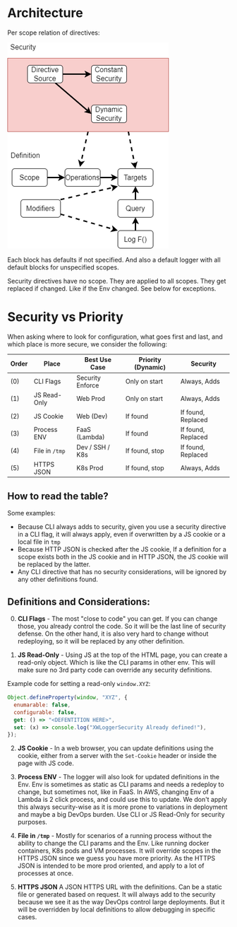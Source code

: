 # Architecture

Per scope relation of directives:

![img](./images/arch/blocks.drawio.png)

Each block has defaults if not specified. And also a default logger with all default blocks for unspecified scopes.

Security directives have no scope. They are applied to all scopes. They get replaced if changed. Like if the Env changed. See below for exceptions.

# Security vs Priority

When asking where to look for configuration, what goes first and last, and which place is more secure, we consider the following:

| Order | Place          | Best Use Case    | Priority (Dynamic) | Security           |
| ----- | -------------- | ---------------- | ------------------ | ------------------ |
| (0)   | CLI Flags      | Security Enforce | Only on start      | Always, Adds       |
| (1)   | JS Read-Only   | Web Prod         | Only on start      | Always, Adds       |
| (2)   | JS Cookie      | Web (Dev)        | If found           | If found, Replaced |
| (3)   | Process ENV    | FaaS (Lambda)    | If found           | If found, Replaced |
| (4)   | File in `/tmp` | Dev / SSH / K8s  | If found, stop     | If found, Replaced |
| (5)   | HTTPS JSON     | K8s Prod         | If found, stop     | Always, Adds       |

## How to read the table?

Some examples:

- Because CLI always adds to security, given you use a security directive in a CLI flag, it will always apply, even if overwritten by a JS cookie or a local file in `tmp`
- Because HTTP JSON is checked after the JS cookie, If a definition for a scope exists both in the JS cookie and in HTTP JSON, the JS cookie will be replaced by the latter.
- Any CLI directive that has no security considerations, will be ignored by any other definitions found.

## Definitions and Considerations:

0. **CLI Flags** - The most "close to code" you can get. If you can change those, you already control the code. So it will be the last line of security defense. On the other hand, it is also very hard to change without redeploying, so it will be replaced by any other definition.

1. **JS Read-Only** - Using JS at the top of the HTML page, you can create a read-only object. Which is like the CLI params in other env. This will make sure no 3rd party code can override any security definitions.

Example code for setting a read-only `window.XYZ`:

```js
Object.defineProperty(window, "XYZ", {
  enumarable: false,
  configurable: false,
  get: () => "<DEFENTITION HERE>",
  set: (x) => console.log("XWLoggerSecurity Already defined!"),
});
```

2. **JS Cookie** - In a web browser, you can update definitions using the cookie, either from a server with the `Set-Cookie` header or inside the page with JS code.

3. **Process ENV** - The logger will also look for updated definitions in the Env. Env is sometimes as static as CLI params and needs a redeploy to change, but sometimes not, like in FaaS. In AWS, changing Env of a Lambda is 2 click process, and could use this to update. We don't apply this always security-wise as it is more prone to variations in deployment and maybe a big DevOps burden. Use CLI or JS Read-Only for security purposes.

4. **File in `/tmp`** - Mostly for scenarios of a running process without the ability to change the CLI params and the Env. Like running docker containers, K8s pods and VM processes. It will override scopes in the HTTPS JSON since we guess you have more priority. As the HTTPS JSON is intended to be more prod oriented, and apply to a lot of processes at once.

5. **HTTPS JSON** A JSON HTTPS URL with the definitions. Can be a static file or generated based on request. It will always add to the security because we see it as the way DevOps control large deployments. But it will be overridden by local definitions to allow debugging in specific cases.
